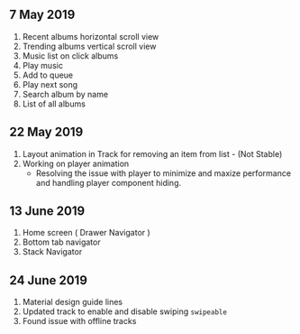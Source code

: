 ## 7 May 2019
1. Recent albums horizontal scroll view
2. Trending albums vertical scroll view
3. Music list on click albums
4. Play music
5. Add to queue
6. Play next song
7. Search album by name
8. List of all albums


## 22 May 2019
1. Layout animation in Track for removing an item from list - (Not Stable)
2. Working on player animation 
    * Resolving the issue with player to minimize and maxize performance and handling player component hiding.


## 13 June 2019

1. Home screen ( Drawer Navigator )
2. Bottom tab navigator
3. Stack Navigator


## 24 June 2019 
1. Material design guide lines
2. Updated track to enable and disable swiping
    `swipeable`
3. Found issue with offline tracks
